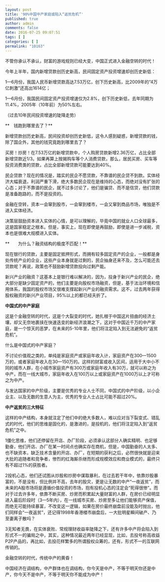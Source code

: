 ```yaml
---
layout: post
title: '90%中国中产家庭或陷入“返贫危机”'
published: true
author: admin
comments: false
date: 2016-07-25 09:07:51
tags: [ ]
categories: [ ]
permalink: "10163"
---
```

不管你承认不承认，财富的游戏规则已经大变，中国正式进入金融空转的时代！

今年上半年，国内新增贷款创历史新高，民间固定资产投资增速却创历史新低：

1—6月份，我国人民币新增贷款高达7.53万亿，创下历史新高，比2009年的“4万亿刺激”还高出1614亿；

1—6月份，我国民间固定资产投资增速仅为2.8%，创下历史新低，去年同期为11.4%，2005年（10年前）为50%左右。


  （过去10年民间投资增速的陡降走势）


**　钱跑到哪里去了？**

新增贷款创历史新高，民间投资却创历史新低，这令人感到疑惑，新增贷款的钱，除了国企外，其他的钱究竟跑到哪里去了？

买房！炒房！在7.53万亿的新增贷款中，个人购房贷款新增2.36万亿，占比全部新增贷款近1/3。如果再算上按揭购车等个人消费贷款，那么，居民买房、买车等投资消费类的贷款，占比全部新增贷款可能要达到40%。

民企贷款？现在的情况是，踏实的民企不愿贷款，不靠谱的民企贷不到款。实体经济大幅衰退，利润严重下滑，绝大多数民企现在是维持的心态，而绝对没有扩张的心态；对于不靠谱的民企，就不过多讨论了，他们是骗贷、而不是信贷，他们贷款是准备跑路的，而不是投资的。

金融在空转，资本一会窜到股市，一会窜到楼市，一会又窜到商品市场，唯独是不进入实体经济。

决策层鼓励资本进入实体的心情，是可以理解的，毕竟中国的就业人口全球最多，这是国家稳定之根本。但是，事实上，现在即使是再鼓励，即使是进一步减税，资本也是很难大规模进入实体。

**　　为什么？融资结构的极度不匹配！**

现在银行的贷款，主要是固定抵押形式，而拥有较多固定资产的企业，一般都是身处传统产业的企业，这些产业本身就是过剩的，民企抽身还来不及，怎么可能还去贷款呢？再说，政策也不鼓励新增贷款投向过剩产能。

新兴产业的融资？这基本上是银行难以解决的，因为，投身于新兴产业的民企，绝大部分是缺少固定资产的，他们主要是向股权市场融资，但是，基于法治环境和信用体系，我国的股权市场又很难支撑起新兴产业的融资需求。这不，过去两年获得股权融资的新兴产业项目，95%以上的都已经夭折了。

**中国式的中产家庭**

这是个金融空转的时代，这是个大裂变的时代，她扎根于中国这片扭曲的经济土壤，却又无奈地裹挟在快速迭变的新经济浪潮之下，这对于中国近千万的中产家庭，是一个惊天的恶梦，在未来的5-10年里，他们将注定陷入到无法避免的“返贫危机”。

什么是中国式的中产家庭？

不讨论价值观之类的，单纯是家庭资产或家庭年收入计，家庭资产在300—1500万的，或者家庭年收入在30—150万的。这样的财富或收入区间，适用于大中小不同的城市人群，在小城市家庭资产有300万或家庭年收入有30万，就可以称之为中产，而在一线大城市，家庭年收入在100万以上或家庭资产在1000万以上才可称之为中产。

与发达国家的中产阶级，主要是优秀的专业人士不同，中国式的中产阶级，以小企业主、以及无数的生意人为主，优秀的专业人士占比可能不超过20%。

**中产返贫的三大特征**

这样的中产结构，本身就注定了他们中的绝大多数人，难以应对当下裂变式、错乱式的时代，他们的思维是固化的，是激进的，是投机的，他们将注定陷入到“返贫危机”之中。

1僵化思维，他们还停留在开店、办厂阶段，必须承认这部分人确实精明、也足够勤奋，他们开店、办厂在某一时间点也确实存在商机，但是，中国勤奋的人太多、也不缺资本，缺乏技术含量的开店、办厂，在短期的获利之后，必然很快就是迎来大批的追随者和竞争者，惨烈的红海厮杀继而形成规模效应和商业模式的，最终只有不超过1%的获胜者。

2投机心态，他们还试图从炒股和炒房中谋取暴利，在过去若干年中，依靠炒股暴富的，不是没有，但比例并不高，去年的股灾，更是让无数的中产“一夜返贫”，而未来的A股市场将是遵循价值投资的市场，抱有投机心态的注定会“死得很惨”。而对于过去许多年，依靠不断买房、炒房而积累起大量财富的人群，在房价已经明显进入最后阶段时（3—5年内），在一线城市买房、炒房至多让他们能够资产保值，而绝无可能持续暴富，不改变这一逻辑，如果在房价最终崩盘前没能及时抛出，他们同样会“一夜返贫”，还记得1998年香港楼市崩盘后，一大批明星瞬间破产、乃至妻离子散吗？

3无知者无畏，在实体衰败、常规理财收益率陡降之下，还有许多中产将会陷入到形式不一的骗局之中，其实，这种情况最近两年已经显现，比如，去投号称高收益P2P产品的，再比如，去投花样繁多的所谓股权众筹的，还有，形式不一的互联网传销的。

金融空转的时代，传统中产的黄昏！

中国经济在调结构，中产群体也在调结构，你今天是中产，不等于明天你还是中产，你今天不是中产，不等于明天你不能成为中产！